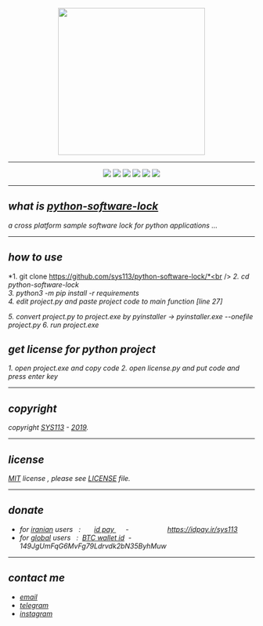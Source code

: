 <p align="center">
  <img width="300" height="300" src="https://raw.githubusercontent.com/sys113/python-software-lock/master/python-software-lock.png">
</p>

---
<div align="center">
  
![](https://img.shields.io/github/stars/SYS113/python-software-lock.svg)
![](https://img.shields.io/badge/language-python-orange.svg)
![](https://img.shields.io/github/forks/SYS113/python-software-lock.svg)
![](https://img.shields.io/github/release/SYS113/python-software-lock.svg)
![](https://img.shields.io/github/issues/SYS113/python-software-lock.svg)
![](https://img.shields.io/badge/license-MIT-informational.svg)
</div>

---
## *what is <ins>python-software-lock</ins>*
*a cross platform sample software lock for python applications ...*

---
## *how to use*
*1. git clone https://github.com/sys113/python-software-lock/*<br />
*2. cd python-software-lock*<br />
*3. python3 -m pip install -r requirements*<br />
*4. edit project.py and paste project code to main function [line 27]*

*5. convert project.py to project.exe by pyinstaller -> pyinstaller.exe --onefile project.py*
*6. run project.exe*

## *get license for python project*
*1. open project.exe and copy code*
*2. open license.py and put code and press enter key*


---
## *copyright*
*copyright <ins>SYS113</ins> - <ins>2019</ins>.*

---
## *license* 
*<ins>MIT</ins> license , please see <ins>LICENSE</ins> file.*

---
## *donate* 
+ *for <ins>iranian</ins> users &nbsp; :  &nbsp;&nbsp;&nbsp;&nbsp;&nbsp; <ins>  id pay </ins> &nbsp;&nbsp;&nbsp;&nbsp; - &nbsp;&nbsp;&nbsp;&nbsp;&nbsp;&nbsp;&nbsp;&nbsp;&nbsp;&nbsp;&nbsp;&nbsp;&nbsp;&nbsp;&nbsp;&nbsp;&nbsp;&nbsp; https://idpay.ir/sys113*
+ *for <ins>global</ins> users &nbsp; : &nbsp;<ins>BTC wallet id</ins>&nbsp; - &nbsp; 149JgUmFqG6MvFg79Ldrvdk2bN35ByhMuw*
---
## *contact me* 
* *[email](mailto:051.SYS113@gmail.com)*
* *[telegram](https://t.me/SYS113/)*
* *[instagram](https://instagram.com/sys113/)*

